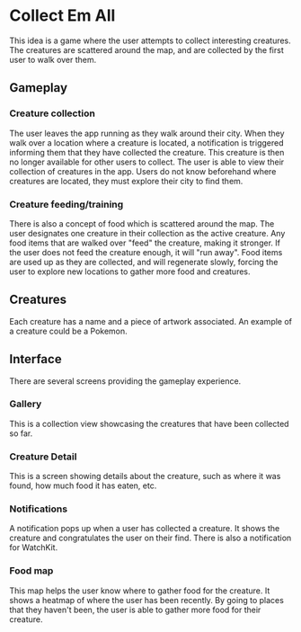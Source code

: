 # Collect Em All

This idea is a game where the user attempts to collect interesting creatures. The creatures are scattered around the map, and are collected by the first user to walk over them.

## Gameplay
### Creature collection
The user leaves the app running as they walk around their city. When they walk over a location where a creature is located, a notification is triggered informing them that they have collected the creature. This creature is then no longer available for other users to collect. The user is able to view their collection of creatures in the app. Users do not know beforehand where creatures are located, they must explore their city to find them.

### Creature feeding/training
There is also a concept of food which is scattered around the map. The user designates one creature in their collection as the active creature. Any food items that are walked over "feed" the creature, making it stronger. If the user does not feed the creature enough, it will "run away". Food items are used up as they are collected, and will regenerate slowly, forcing the user to explore new locations to gather more food and creatures.

## Creatures
Each creature has a name and a piece of artwork associated. An example of a creature could be a Pokemon.

## Interface
There are several screens providing the gameplay experience.

### Gallery
This is a collection view showcasing the creatures that have been collected so far.

### Creature Detail
This is a screen showing details about the creature, such as where it was found, how much food it has eaten, etc.

### Notifications
A notification pops up when a user has collected a creature. It shows the creature and congratulates the user on their find. There is also a notification for WatchKit.

### Food map
This map helps the user know where to gather food for the creature. It shows a heatmap of where the user has been recently. By going to places that they haven't been, the user is able to gather more food for their creature.